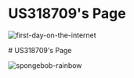# US318709's Page

![first-day-on-the-internet](https://cloud.githubusercontent.com/assets/16547949/25400874/eca2ebce-29c1-11e7-969d-de87b82a7061.jpg)

<Enter a phrase describing the above image>
# US318709's Page

![spongebob-rainbow](https://cloud.githubusercontent.com/assets/16547949/25401179/038f12ee-29c3-11e7-8362-f92422b7da35.jpg)

<Enter a phrase describing the above image>
